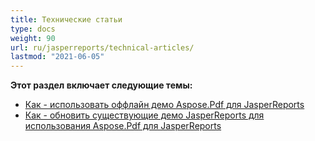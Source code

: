 ```yaml
---
title: Технические статьи
type: docs
weight: 90
url: ru/jasperreports/technical-articles/
lastmod: "2021-06-05"
---
```


**Этот раздел включает следующие темы:**

- [Как - использовать оффлайн демо Aspose.Pdf для JasperReports](/pdf/jasperreports/how-to-use-aspose-pdf-for-jasperreports-offline-demos/)
- [Как - обновить существующие демо JasperReports для использования Aspose.Pdf для JasperReports](/pdf/jasperreports/how-to-update-existing-jasperreports-demos-to-use-aspose-pdf-for-jasperreports/)
